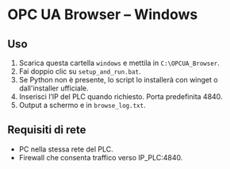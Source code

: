 
# OPC UA Browser – Windows

## Uso
1) Scarica questa cartella `windows` e mettila in `C:\OPCUA_Browser`.
2) Fai doppio clic su `setup_and_run.bat`.
3) Se Python non è presente, lo script lo installerà con winget o dall'installer ufficiale.
4) Inserisci l’IP del PLC quando richiesto. Porta predefinita 4840.
5) Output a schermo e in `browse_log.txt`.

## Requisiti di rete
- PC nella stessa rete del PLC.
- Firewall che consenta traffico verso IP_PLC:4840.
